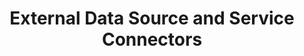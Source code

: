 ---
linktitle: External Data Source and Service Connectors
title: External Data Source and Service Connectors
weight: 7.0
---